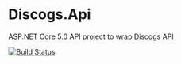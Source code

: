 # Discogs.Api
ASP.NET Core 5.0 API project to wrap Discogs API

[![Build Status](https://marcusguinane.visualstudio.com/Discogs.Api/_apis/build/status/mguinane.Discogs.Api?branchName=master)](https://marcusguinane.visualstudio.com/Discogs.Api/_build/latest?definitionId=3&branchName=master)

